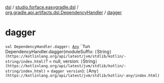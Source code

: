[dsl](../../index.md) / [studio.forface.easygradle.dsl](../index.md) / [org.gradle.api.artifacts.dsl.DependencyHandler](index.md) / [dagger](./dagger.md)

# dagger

`val DependencyHandler.dagger: `[`Any`](https://kotlinlang.org/api/latest/jvm/stdlib/kotlin/-any/index.html)
``fun DependencyHandler.dagger(moduleSuffix: `[`String`](https://kotlinlang.org/api/latest/jvm/stdlib/kotlin/-string/index.html)`? = null, version: `[`String`](https://kotlinlang.org/api/latest/jvm/stdlib/kotlin/-string/index.html)` = `dagger version`): `[`Any`](https://kotlinlang.org/api/latest/jvm/stdlib/kotlin/-any/index.html)`